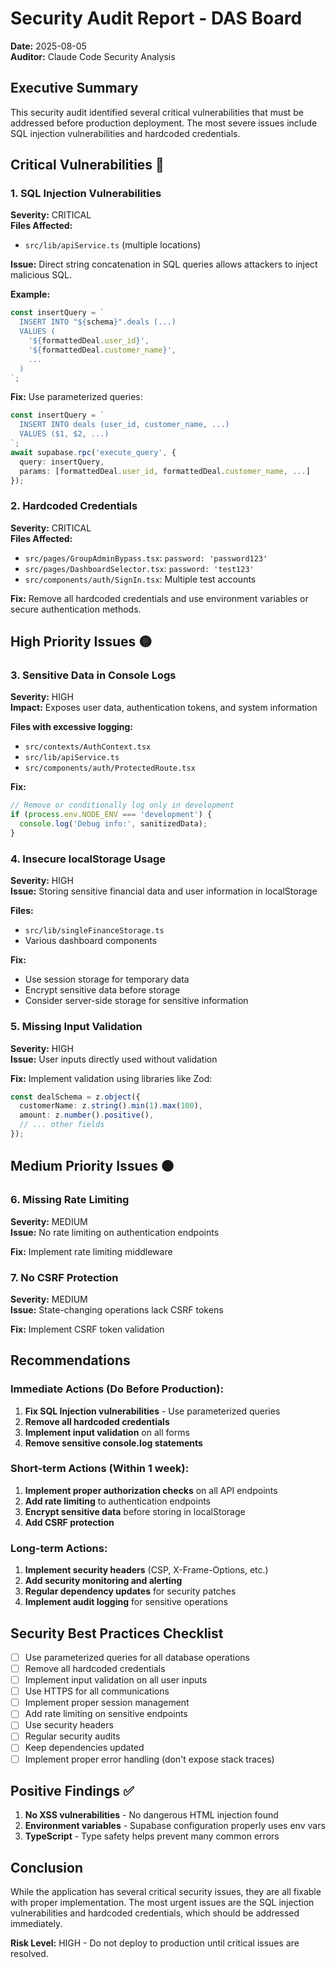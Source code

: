 # Security Audit Report - DAS Board

**Date:** 2025-08-05  
**Auditor:** Claude Code Security Analysis

## Executive Summary

This security audit identified several critical vulnerabilities that must be addressed before production deployment. The most severe issues include SQL injection vulnerabilities and hardcoded credentials.

## Critical Vulnerabilities 🔴

### 1. SQL Injection Vulnerabilities
**Severity:** CRITICAL  
**Files Affected:** 
- `src/lib/apiService.ts` (multiple locations)

**Issue:** Direct string concatenation in SQL queries allows attackers to inject malicious SQL.

**Example:**
```typescript
const insertQuery = `
  INSERT INTO "${schema}".deals (...)
  VALUES (
    '${formattedDeal.user_id}', 
    '${formattedDeal.customer_name}',
    ...
  )
`;
```

**Fix:** Use parameterized queries:
```typescript
const insertQuery = `
  INSERT INTO deals (user_id, customer_name, ...)
  VALUES ($1, $2, ...)
`;
await supabase.rpc('execute_query', { 
  query: insertQuery, 
  params: [formattedDeal.user_id, formattedDeal.customer_name, ...] 
});
```

### 2. Hardcoded Credentials
**Severity:** CRITICAL  
**Files Affected:**
- `src/pages/GroupAdminBypass.tsx`: `password: 'password123'`
- `src/pages/DashboardSelector.tsx`: `password: 'test123'`
- `src/components/auth/SignIn.tsx`: Multiple test accounts

**Fix:** Remove all hardcoded credentials and use environment variables or secure authentication methods.

## High Priority Issues 🟡

### 3. Sensitive Data in Console Logs
**Severity:** HIGH  
**Impact:** Exposes user data, authentication tokens, and system information

**Files with excessive logging:**
- `src/contexts/AuthContext.tsx`
- `src/lib/apiService.ts`
- `src/components/auth/ProtectedRoute.tsx`

**Fix:** 
```typescript
// Remove or conditionally log only in development
if (process.env.NODE_ENV === 'development') {
  console.log('Debug info:', sanitizedData);
}
```

### 4. Insecure localStorage Usage
**Severity:** HIGH  
**Issue:** Storing sensitive financial data and user information in localStorage

**Files:**
- `src/lib/singleFinanceStorage.ts`
- Various dashboard components

**Fix:** 
- Use session storage for temporary data
- Encrypt sensitive data before storage
- Consider server-side storage for sensitive information

### 5. Missing Input Validation
**Severity:** HIGH  
**Issue:** User inputs directly used without validation

**Fix:** Implement validation using libraries like Zod:
```typescript
const dealSchema = z.object({
  customerName: z.string().min(1).max(100),
  amount: z.number().positive(),
  // ... other fields
});
```

## Medium Priority Issues 🟠

### 6. Missing Rate Limiting
**Severity:** MEDIUM  
**Issue:** No rate limiting on authentication endpoints

**Fix:** Implement rate limiting middleware

### 7. No CSRF Protection
**Severity:** MEDIUM  
**Issue:** State-changing operations lack CSRF tokens

**Fix:** Implement CSRF token validation

## Recommendations

### Immediate Actions (Do Before Production):
1. **Fix SQL Injection vulnerabilities** - Use parameterized queries
2. **Remove all hardcoded credentials**
3. **Implement input validation** on all forms
4. **Remove sensitive console.log statements**

### Short-term Actions (Within 1 week):
1. **Implement proper authorization checks** on all API endpoints
2. **Add rate limiting** to authentication endpoints
3. **Encrypt sensitive data** before storing in localStorage
4. **Add CSRF protection**

### Long-term Actions:
1. **Implement security headers** (CSP, X-Frame-Options, etc.)
2. **Add security monitoring and alerting**
3. **Regular dependency updates** for security patches
4. **Implement audit logging** for sensitive operations

## Security Best Practices Checklist

- [ ] Use parameterized queries for all database operations
- [ ] Remove all hardcoded credentials
- [ ] Implement input validation on all user inputs
- [ ] Use HTTPS for all communications
- [ ] Implement proper session management
- [ ] Add rate limiting on sensitive endpoints
- [ ] Use security headers
- [ ] Regular security audits
- [ ] Keep dependencies updated
- [ ] Implement proper error handling (don't expose stack traces)

## Positive Findings ✅

1. **No XSS vulnerabilities** - No dangerous HTML injection found
2. **Environment variables** - Supabase configuration properly uses env vars
3. **TypeScript** - Type safety helps prevent many common errors

## Conclusion

While the application has several critical security issues, they are all fixable with proper implementation. The most urgent issues are the SQL injection vulnerabilities and hardcoded credentials, which should be addressed immediately.

**Risk Level:** HIGH - Do not deploy to production until critical issues are resolved.